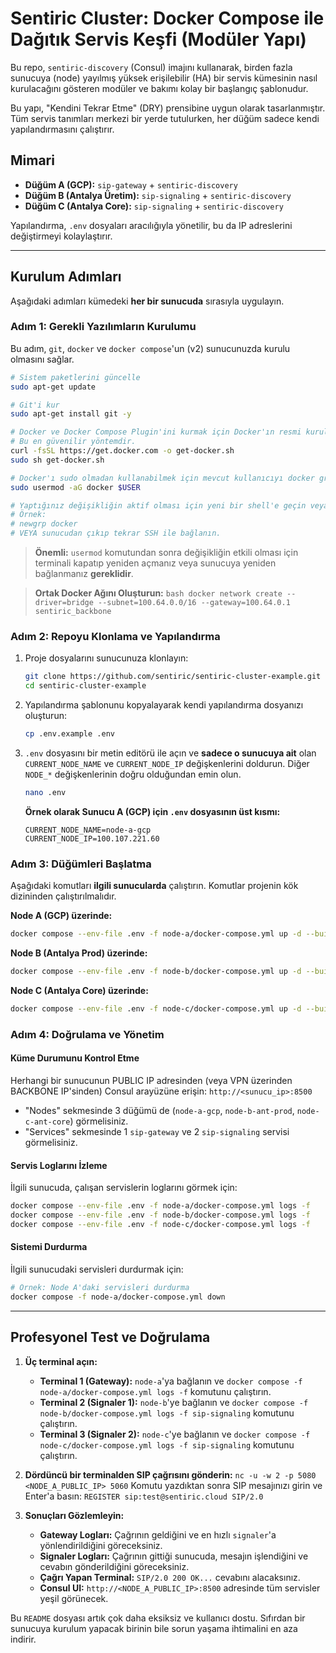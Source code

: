 # Sentiric Cluster: Docker Compose ile Dağıtık Servis Keşfi (Modüler Yapı)

Bu repo, `sentiric-discovery` (Consul) imajını kullanarak, birden fazla sunucuya (node) yayılmış yüksek erişilebilir (HA) bir servis kümesinin nasıl kurulacağını gösteren modüler ve bakımı kolay bir başlangıç şablonudur.

Bu yapı, "Kendini Tekrar Etme" (DRY) prensibine uygun olarak tasarlanmıştır. Tüm servis tanımları merkezi bir yerde tutulurken, her düğüm sadece kendi yapılandırmasını çalıştırır.

## Mimari

- **Düğüm A (GCP):** `sip-gateway` + `sentiric-discovery`
- **Düğüm B (Antalya Üretim):** `sip-signaling` + `sentiric-discovery`
- **Düğüm C (Antalya Core):** `sip-signaling` + `sentiric-discovery`

Yapılandırma, `.env` dosyaları aracılığıyla yönetilir, bu da IP adreslerini değiştirmeyi kolaylaştırır.

---

## Kurulum Adımları

Aşağıdaki adımları kümedeki **her bir sunucuda** sırasıyla uygulayın.

### Adım 1: Gerekli Yazılımların Kurulumu

Bu adım, `git`, `docker` ve `docker compose`'un (v2) sunucunuzda kurulu olmasını sağlar.

```bash
# Sistem paketlerini güncelle
sudo apt-get update

# Git'i kur
sudo apt-get install git -y

# Docker ve Docker Compose Plugin'ini kurmak için Docker'ın resmi kurulum betiğini kullanın.
# Bu en güvenilir yöntemdir.
curl -fsSL https://get.docker.com -o get-docker.sh
sudo sh get-docker.sh

# Docker'ı sudo olmadan kullanabilmek için mevcut kullanıcıyı docker grubuna ekleyin.
sudo usermod -aG docker $USER

# Yaptığınız değişikliğin aktif olması için yeni bir shell'e geçin veya sunucuya yeniden bağlanın.
# Örnek:
# newgrp docker
# VEYA sunucudan çıkıp tekrar SSH ile bağlanın.
```
> **Önemli:** `usermod` komutundan sonra değişikliğin etkili olması için terminali kapatıp yeniden açmanız veya sunucuya yeniden bağlanmanız **gereklidir**.

> **Ortak Docker Ağını Oluşturun:**
    ```bash
    docker network create --driver=bridge --subnet=100.64.0.0/16 --gateway=100.64.0.1 sentiric_backbone
    ```

### Adım 2: Repoyu Klonlama ve Yapılandırma

1.  Proje dosyalarını sunucunuza klonlayın:
    ```bash
    git clone https://github.com/sentiric/sentiric-cluster-example.git
    cd sentiric-cluster-example
    ```
2.  Yapılandırma şablonunu kopyalayarak kendi yapılandırma dosyanızı oluşturun:
    ```bash
    cp .env.example .env
    ```
3.  `.env` dosyasını bir metin editörü ile açın ve **sadece o sunucuya ait** olan `CURRENT_NODE_NAME` ve `CURRENT_NODE_IP` değişkenlerini doldurun. Diğer `NODE_*` değişkenlerinin doğru olduğundan emin olun.
    ```bash
    nano .env
    ```

    **Örnek olarak Sunucu A (GCP) için `.env` dosyasının üst kısmı:**
    ```dotenv
    CURRENT_NODE_NAME=node-a-gcp
    CURRENT_NODE_IP=100.107.221.60
    ```

### Adım 3: Düğümleri Başlatma

Aşağıdaki komutları **ilgili sunucularda** çalıştırın. Komutlar projenin kök dizininden çalıştırılmalıdır.

**Node A (GCP) üzerinde:**
```bash
docker compose --env-file .env -f node-a/docker-compose.yml up -d --build 
```

**Node B (Antalya Prod) üzerinde:**
```bash
docker compose --env-file .env -f node-b/docker-compose.yml up -d --build
```

**Node C (Antalya Core) üzerinde:**
```bash
docker compose --env-file .env -f node-c/docker-compose.yml up -d --build
```

### Adım 4: Doğrulama ve Yönetim

#### Küme Durumunu Kontrol Etme
Herhangi bir sunucunun PUBLIC IP adresinden (veya VPN üzerinden BACKBONE IP'sinden) Consul arayüzüne erişin: `http://<sunucu_ip>:8500`

- "Nodes" sekmesinde 3 düğümü de (`node-a-gcp`, `node-b-ant-prod`, `node-c-ant-core`) görmelisiniz.
- "Services" sekmesinde 1 `sip-gateway` ve 2 `sip-signaling` servisi görmelisiniz.

#### Servis Loglarını İzleme
İlgili sunucuda, çalışan servislerin loglarını görmek için:
```bash
docker compose --env-file .env -f node-a/docker-compose.yml logs -f
docker compose --env-file .env -f node-b/docker-compose.yml logs -f
docker compose --env-file .env -f node-c/docker-compose.yml logs -f
```

#### Sistemi Durdurma
İlgili sunucudaki servisleri durdurmak için:
```bash
# Örnek: Node A'daki servisleri durdurma
docker compose -f node-a/docker-compose.yml down
```
---

## Profesyonel Test ve Doğrulama

1.  **Üç terminal açın:**
    - **Terminal 1 (Gateway):** `node-a`'ya bağlanın ve `docker compose -f node-a/docker-compose.yml logs -f` komutunu çalıştırın.
    - **Terminal 2 (Signaler 1):** `node-b`'ye bağlanın ve `docker compose -f node-b/docker-compose.yml logs -f sip-signaling` komutunu çalıştırın.
    - **Terminal 3 (Signaler 2):** `node-c`'ye bağlanın ve `docker compose -f node-c/docker-compose.yml logs -f sip-signaling` komutunu çalıştırın.

2.  **Dördüncü bir terminalden SIP çağrısını gönderin:**
    `nc -u -w 2 -p 5080 <NODE_A_PUBLIC_IP> 5060`
    Komutu yazdıktan sonra SIP mesajınızı girin ve Enter'a basın:
    `REGISTER sip:test@sentiric.cloud SIP/2.0`

3.  **Sonuçları Gözlemleyin:**
    - **Gateway Logları:** Çağrının geldiğini ve en hızlı `signaler`'a yönlendirildiğini göreceksiniz.
    - **Signaler Logları:** Çağrının gittiği sunucuda, mesajın işlendiğini ve cevabın gönderildiğini göreceksiniz.
    - **Çağrı Yapan Terminal:** `SIP/2.0 200 OK...` cevabını alacaksınız.
    - **Consul UI:** `http://<NODE_A_PUBLIC_IP>:8500` adresinde tüm servisler yeşil görünecek.


Bu `README` dosyası artık çok daha eksiksiz ve kullanıcı dostu. Sıfırdan bir sunucuya kurulum yapacak birinin bile sorun yaşama ihtimalini en aza indirir.